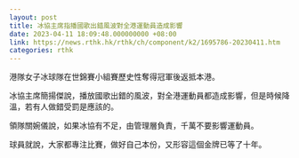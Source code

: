 ```yaml
---
layout: post
title: 冰協主席指播國歌出錯風波對全港運動員造成影響
date: 2023-04-11 18:09:48.000000000 +08:00
link: https://news.rthk.hk/rthk/ch/component/k2/1695786-20230411.htm
categories: rthk
---
```


港隊女子冰球隊在世錦賽小組賽歷史性奪得冠軍後返抵本港。

冰協主席簡揚傑說，播放國歌出錯的風波，對全港運動員都造成影響，但是時候降溫，若有人做錯受罰是應該的。

領隊關婉儀說，如果冰協有不足，由管理層負責，千萬不要影響運動員。

球員就說，大家都專注比賽，做好自己本份，又形容這個金牌已等了十年。
